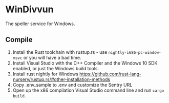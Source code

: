 # WinDivvun

The speller service for Windows.

## Compile

1. Install the Rust toolchain with rustup.rs - use `nightly-i686-pc-window-msvc` or you will have a bad time.
2. Install Visual Studio with the C++ Compiler and the Windows 10 SDK enabled, or just the Windows build tools.
3. Install rust nightly for Windows https://github.com/rust-lang-nursery/rustup.rs/#other-installation-methods
4. Copy .env_sample to .env and customize the Sentry URL
5. Open up the x86 compilation Visual Studio command line and run `cargo build`.
